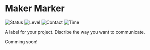 # Maker Marker
![Status](https://www.nikolairadke.de/makermarker/status_200.png)
![Level](https://www.nikolairadke.de/makermarker/level_200.png)
![Contact](https://www.nikolairadke.de/makermarker/contact_200.png)
![Time](https://www.nikolairadke.de/makermarker/time_200.png)

A label for your project. Discribe the way you want to communicate.

Comming soon!
